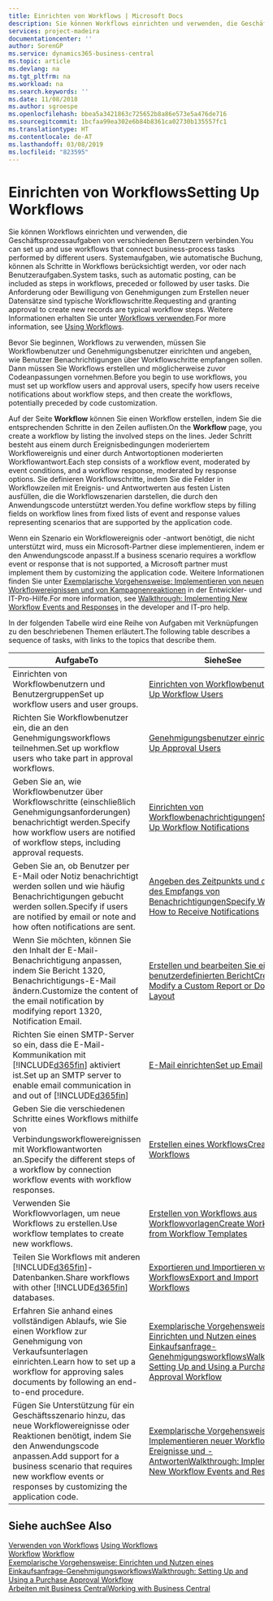 ```yaml
---
title: Einrichten von Workflows | Microsoft Docs
description: Sie können Workflows einrichten und verwenden, die Geschäftsprozessaufgaben von verschiedenen Benutzern verbinden. Systemaufgaben, wie automatische Buchung, können als Schritte in Workflows berücksichtigt werden, vor oder nach Benutzeraufgaben. Die Anforderung oder Bewilligung von Genehmigungen zum Erstellen neuer Datensätze sind typische Workflowschritte.
services: project-madeira
documentationcenter: ''
author: SorenGP
ms.service: dynamics365-business-central
ms.topic: article
ms.devlang: na
ms.tgt_pltfrm: na
ms.workload: na
ms.search.keywords: ''
ms.date: 11/08/2018
ms.author: sgroespe
ms.openlocfilehash: bbea5a3421863c725652b8a86e573e5a476de716
ms.sourcegitcommit: 1bcfaa99ea302e6b84b8361ca02730b135557fc1
ms.translationtype: HT
ms.contentlocale: de-AT
ms.lasthandoff: 03/08/2019
ms.locfileid: "823595"
---
```

# <a name="setting-up-workflows"></a><span data-ttu-id="51823-105">Einrichten von Workflows</span><span class="sxs-lookup"><span data-stu-id="51823-105">Setting Up Workflows</span></span>
<span data-ttu-id="51823-106">Sie können Workflows einrichten und verwenden, die Geschäftsprozessaufgaben von verschiedenen Benutzern verbinden.</span><span class="sxs-lookup"><span data-stu-id="51823-106">You can set up and use workflows that connect business-process tasks performed by different users.</span></span> <span data-ttu-id="51823-107">Systemaufgaben, wie automatische Buchung, können als Schritte in Workflows berücksichtigt werden, vor oder nach Benutzeraufgaben.</span><span class="sxs-lookup"><span data-stu-id="51823-107">System tasks, such as automatic posting, can be included as steps in workflows, preceded or followed by user tasks.</span></span> <span data-ttu-id="51823-108">Die Anforderung oder Bewilligung von Genehmigungen zum Erstellen neuer Datensätze sind typische Workflowschritte.</span><span class="sxs-lookup"><span data-stu-id="51823-108">Requesting and granting approval to create new records are typical workflow steps.</span></span> <span data-ttu-id="51823-109">Weitere Informationen erhalten Sie unter [Workflows verwenden](across-use-workflows.md).</span><span class="sxs-lookup"><span data-stu-id="51823-109">For more information, see [Using Workflows](across-use-workflows.md).</span></span>  

 <span data-ttu-id="51823-110">Bevor Sie beginnen, Workflows zu verwenden, müssen Sie Workflowbenutzer und Genehmigungsbenutzer einrichten und angeben, wie Benutzer Benachrichtigungen über Workflowschritte empfangen sollen. Dann müssen Sie Workflows erstellen und möglicherweise zuvor Codeanpassungen vornehmen.</span><span class="sxs-lookup"><span data-stu-id="51823-110">Before you begin to use workflows, you must set up workflow users and approval users, specify how users receive notifications about workflow steps, and then create the workflows, potentially preceded by code customization.</span></span>  

 <span data-ttu-id="51823-111">Auf der Seite **Workflow** können Sie einen Workflow erstellen, indem Sie die entsprechenden Schritte in den Zeilen auflisten.</span><span class="sxs-lookup"><span data-stu-id="51823-111">On the **Workflow** page, you create a workflow by listing the involved steps on the lines.</span></span> <span data-ttu-id="51823-112">Jeder Schritt besteht aus einem durch Ereignisbedingungen moderiertem Workflowereignis und einer durch Antwortoptionen moderierten Workflowantwort.</span><span class="sxs-lookup"><span data-stu-id="51823-112">Each step consists of a workflow event, moderated by event conditions, and a workflow response, moderated by response options.</span></span> <span data-ttu-id="51823-113">Sie definieren Workflowschritte, indem Sie die Felder in Workflowzeilen mit Ereignis- und Antwortwerten aus festen Listen ausfüllen, die die Workflowszenarien darstellen, die durch den Anwendungscode unterstützt werden.</span><span class="sxs-lookup"><span data-stu-id="51823-113">You define workflow steps by filling fields on workflow lines from fixed lists of event and response values representing scenarios that are supported by the application code.</span></span>  

 <span data-ttu-id="51823-114">Wenn ein Szenario ein Workflowereignis oder -antwort benötigt, die nicht unterstützt wird, muss ein Microsoft-Partner diese implementieren, indem er den Anwendungscode anpasst.</span><span class="sxs-lookup"><span data-stu-id="51823-114">If a business scenario requires a workflow event or response that is not supported, a Microsoft partner must implement them by customizing the application code.</span></span> <span data-ttu-id="51823-115">Weitere Informationen finden Sie unter [Exemplarische Vorgehensweise: Implementieren von neuen Workflowereignissen und von Kampagnenreaktionen](/dynamics-nav/Walkthrough--Implementing-New-Workflow-Events-and-Responses) in der Entwickler- und IT-Pro-Hilfe.</span><span class="sxs-lookup"><span data-stu-id="51823-115">For more information, see [Walkthrough: Implementing New Workflow Events and Responses](/dynamics-nav/Walkthrough--Implementing-New-Workflow-Events-and-Responses) in the developer and IT-pro help.</span></span>

 <span data-ttu-id="51823-116">In der folgenden Tabelle wird eine Reihe von Aufgaben mit Verknüpfungen zu den beschriebenen Themen erläutert.</span><span class="sxs-lookup"><span data-stu-id="51823-116">The following table describes a sequence of tasks, with links to the topics that describe them.</span></span>  

|<span data-ttu-id="51823-117">**Aufgabe**</span><span class="sxs-lookup"><span data-stu-id="51823-117">**To**</span></span>|<span data-ttu-id="51823-118">**Siehe**</span><span class="sxs-lookup"><span data-stu-id="51823-118">**See**</span></span>|  
|------------|-------------|  
|<span data-ttu-id="51823-119">Einrichten von Workflowbenutzern und Benutzergruppen</span><span class="sxs-lookup"><span data-stu-id="51823-119">Set up workflow users and user groups.</span></span>|[<span data-ttu-id="51823-120">Einrichten von Workflowbenutzern</span><span class="sxs-lookup"><span data-stu-id="51823-120">Set Up Workflow Users</span></span>](across-how-to-set-up-workflow-users.md)|  
|<span data-ttu-id="51823-121">Richten Sie Workflowbenutzer ein, die an den Genehmigungsworkflows teilnehmen.</span><span class="sxs-lookup"><span data-stu-id="51823-121">Set up workflow users who take part in approval workflows.</span></span>|[<span data-ttu-id="51823-122">Genehmigungsbenutzer einrichten</span><span class="sxs-lookup"><span data-stu-id="51823-122">Set Up Approval Users</span></span>](across-how-to-set-up-approval-users.md)|  
|<span data-ttu-id="51823-123">Geben Sie an, wie Workflowbenutzer über Workflowschritte (einschließlich Genehmigungsanforderungen) benachrichtigt werden.</span><span class="sxs-lookup"><span data-stu-id="51823-123">Specify how workflow users are notified of workflow steps, including approval requests.</span></span>|[<span data-ttu-id="51823-124">Einrichten von Workflowbenachrichtigungen</span><span class="sxs-lookup"><span data-stu-id="51823-124">Setting Up Workflow Notifications</span></span>](across-setting-up-workflow-notifications.md)|  
|<span data-ttu-id="51823-125">Geben Sie an, ob Benutzer per E-Mail oder Notiz benachrichtigt werden sollen und wie häufig Benachrichtigungen gebucht werden sollen.</span><span class="sxs-lookup"><span data-stu-id="51823-125">Specify if users are notified by email or note and how often notifications are sent.</span></span>|[<span data-ttu-id="51823-126">Angeben des Zeitpunkts und der Art des Empfangs von Benachrichtigungen</span><span class="sxs-lookup"><span data-stu-id="51823-126">Specify When and How to Receive Notifications</span></span>](across-how-to-specify-when-and-how-to-receive-notifications.md)|  
|<span data-ttu-id="51823-127">Wenn Sie möchten, können Sie den Inhalt der E-Mail-Benachrichtigung anpassen, indem Sie Bericht 1320, Benachrichtigungs-E-Mail ändern.</span><span class="sxs-lookup"><span data-stu-id="51823-127">Customize the content of the email notification by modifying report 1320, Notification Email.</span></span>|[<span data-ttu-id="51823-128">Erstellen und bearbeiten Sie einen benutzerdefinierten Bericht</span><span class="sxs-lookup"><span data-stu-id="51823-128">Create and Modify a Custom Report or Document Layout</span></span>](ui-how-create-custom-report-layout.md)|  
|<span data-ttu-id="51823-129">Richten Sie einen SMTP-Server so ein, dass die E-Mail-Kommunikation mit [!INCLUDE[d365fin](includes/d365fin_md.md)] aktiviert ist.</span><span class="sxs-lookup"><span data-stu-id="51823-129">Set up an SMTP server to enable email communication in and out of [!INCLUDE[d365fin](includes/d365fin_md.md)]</span></span>|[<span data-ttu-id="51823-130">E-Mail einrichten</span><span class="sxs-lookup"><span data-stu-id="51823-130">Set up Email</span></span>](admin-how-setup-email.md)|
|<span data-ttu-id="51823-131">Geben Sie die verschiedenen Schritte eines Workflows mithilfe von Verbindungsworkflowereignissen mit Workflowantworten an.</span><span class="sxs-lookup"><span data-stu-id="51823-131">Specify the different steps of a workflow by connection workflow events with workflow responses.</span></span>|[<span data-ttu-id="51823-132">Erstellen eines Workflows</span><span class="sxs-lookup"><span data-stu-id="51823-132">Create Workflows</span></span>](across-how-to-create-workflows.md)|  
|<span data-ttu-id="51823-133">Verwenden Sie Workflowvorlagen, um neue Workflows zu erstellen.</span><span class="sxs-lookup"><span data-stu-id="51823-133">Use workflow templates to create new workflows.</span></span>|[<span data-ttu-id="51823-134">Erstellen von Workflows aus Workflowvorlagen</span><span class="sxs-lookup"><span data-stu-id="51823-134">Create Workflows from Workflow Templates</span></span>](across-how-to-create-workflows-from-workflow-templates.md)|  
|<span data-ttu-id="51823-135">Teilen Sie Workflows mit anderen [!INCLUDE[d365fin](includes/d365fin_md.md)]-Datenbanken.</span><span class="sxs-lookup"><span data-stu-id="51823-135">Share workflows with other [!INCLUDE[d365fin](includes/d365fin_md.md)] databases.</span></span>|[<span data-ttu-id="51823-136">Exportieren und Importieren von Workflows</span><span class="sxs-lookup"><span data-stu-id="51823-136">Export and Import Workflows</span></span>](across-how-to-export-and-import-workflows.md)|  
|<span data-ttu-id="51823-137">Erfahren Sie anhand eines vollständigen Ablaufs, wie Sie einen Workflow zur Genehmigung von Verkaufsunterlagen einrichten.</span><span class="sxs-lookup"><span data-stu-id="51823-137">Learn how to set up a workflow for approving sales documents by following an end-to-end procedure.</span></span>|[<span data-ttu-id="51823-138">Exemplarische Vorgehensweise: Einrichten und Nutzen eines Einkaufsanfrage-Genehmigungsworkflows</span><span class="sxs-lookup"><span data-stu-id="51823-138">Walkthrough: Setting Up and Using a Purchase Approval Workflow</span></span>](walkthrough-setting-up-and-using-a-purchase-approval-workflow.md)|  
|<span data-ttu-id="51823-139">Fügen Sie Unterstützung für ein Geschäftsszenario hinzu, das neue Workflowereignisse oder Reaktionen benötigt, indem Sie den Anwendungscode anpassen.</span><span class="sxs-lookup"><span data-stu-id="51823-139">Add support for a business scenario that requires new workflow events or responses by customizing the application code.</span></span>|[<span data-ttu-id="51823-140">Exemplarische Vorgehensweise: Implementieren neuer Workflow-Ereignisse und -Antworten</span><span class="sxs-lookup"><span data-stu-id="51823-140">Walkthrough: Implementing New Workflow Events and Responses</span></span>](/dynamics-nav/Walkthrough--Implementing-New-Workflow-Events-and-Responses)|  

## <a name="see-also"></a><span data-ttu-id="51823-141">Siehe auch</span><span class="sxs-lookup"><span data-stu-id="51823-141">See Also</span></span>  
 <span data-ttu-id="51823-142">[Verwenden von Workflows](across-use-workflows.md) </span><span class="sxs-lookup"><span data-stu-id="51823-142">[Using Workflows](across-use-workflows.md) </span></span>  
 <span data-ttu-id="51823-143">[Workflow](across-workflow.md) </span><span class="sxs-lookup"><span data-stu-id="51823-143">[Workflow](across-workflow.md) </span></span>  
 [<span data-ttu-id="51823-144">Exemplarische Vorgehensweise: Einrichten und Nutzen eines Einkaufsanfrage-Genehmigungsworkflows</span><span class="sxs-lookup"><span data-stu-id="51823-144">Walkthrough: Setting Up and Using a Purchase Approval Workflow</span></span>](walkthrough-setting-up-and-using-a-purchase-approval-workflow.md)  
 [<span data-ttu-id="51823-145">Arbeiten mit  Business Central</span><span class="sxs-lookup"><span data-stu-id="51823-145">Working with Business Central</span></span>](ui-work-product.md)
